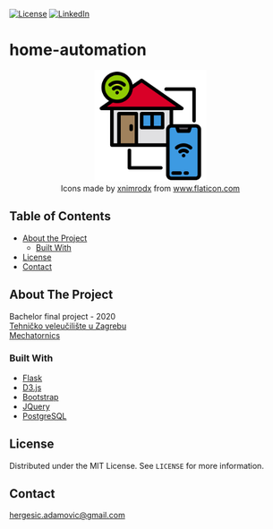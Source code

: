 [![License][license-shiled]][license-link]
[![LinkedIn][linkedin-shiled]][linkedin-link]
# home-automation

<!-- PROJECT LOGO -->
<p align="center">
<img src="images/logo.png" alt="Logo" width="200" height="200"></br>
Icons made by <a href="https://www.flaticon.com/free-icon/smart-house_2910695" title="xnimrodx">xnimrodx</a> from <a href="https://www.flaticon.com/" title="Flaticon">www.flaticon.com</a>

## Table of Contents

* [About the Project](#about-the-project)
  * [Built With](#built-with)
* [License](#license)
* [Contact](#contact)

<!-- ABOUT THE PROJECT -->
## About The Project
Bachelor final project - 2020</br>
[Tehničko veleučilište u Zagrebu](https://www.tvz.hr/)</br>
[Mechatornics](https://www.tvz.hr/studiji/mehatronika/preddiplomski)

<!-- BUILT WITH -->
### Built With
* [Flask](https://flask.palletsprojects.com/en/1.1.x/)
* [D3.js](https://d3js.org/)
* [Bootstrap](https://getbootstrap.com)
* [JQuery](https://jquery.com)
* [PostgreSQL](https://www.postgresql.org/)

<!-- LICENSE -->
## License
Distributed under the MIT License. See `LICENSE` for more information.

<!-- CONTACT -->
## Contact
hergesic.adamovic@gmail.com

[license-shiled]: https://img.shields.io/github/license/Naponoel/home-automation.svg?style=flat-square
[license-link]: https://github.com/Naponoel/home-automation/blob/master/LICENSE.txt
[linkedin-shiled]: https://img.shields.io/badge/-LinkedIn-black.svg?style=flat-square&logo=linkedin&colorB=555
[linkedin-link]: https://www.linkedin.com/in/leon-hergesic-adamovic/
